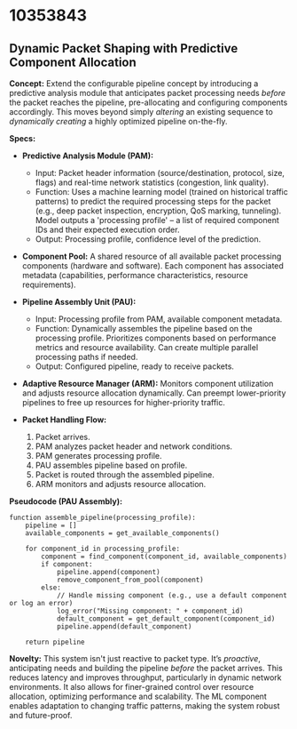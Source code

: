 # 10353843

## Dynamic Packet Shaping with Predictive Component Allocation

**Concept:** Extend the configurable pipeline concept by introducing a predictive analysis module that anticipates packet processing needs *before* the packet reaches the pipeline, pre-allocating and configuring components accordingly. This moves beyond simply *altering* an existing sequence to *dynamically creating* a highly optimized pipeline on-the-fly.

**Specs:**

*   **Predictive Analysis Module (PAM):**
    *   Input: Packet header information (source/destination, protocol, size, flags) and real-time network statistics (congestion, link quality).
    *   Function: Uses a machine learning model (trained on historical traffic patterns) to predict the required processing steps for the packet (e.g., deep packet inspection, encryption, QoS marking, tunneling).  Model outputs a 'processing profile' – a list of required component IDs and their expected execution order.
    *   Output:  Processing profile, confidence level of the prediction.
*   **Component Pool:** A shared resource of all available packet processing components (hardware and software). Each component has associated metadata (capabilities, performance characteristics, resource requirements).
*   **Pipeline Assembly Unit (PAU):**
    *   Input: Processing profile from PAM, available component metadata.
    *   Function: Dynamically assembles the pipeline based on the processing profile.  Prioritizes components based on performance metrics and resource availability. Can create multiple parallel processing paths if needed.
    *   Output:  Configured pipeline, ready to receive packets.
*   **Adaptive Resource Manager (ARM):** Monitors component utilization and adjusts resource allocation dynamically. Can preempt lower-priority pipelines to free up resources for higher-priority traffic.
*   **Packet Handling Flow:**

    1.  Packet arrives.
    2.  PAM analyzes packet header and network conditions.
    3.  PAM generates processing profile.
    4.  PAU assembles pipeline based on profile.
    5.  Packet is routed through the assembled pipeline.
    6.  ARM monitors and adjusts resource allocation.

**Pseudocode (PAU Assembly):**

```
function assemble_pipeline(processing_profile):
    pipeline = []
    available_components = get_available_components()

    for component_id in processing_profile:
        component = find_component(component_id, available_components)
        if component:
            pipeline.append(component)
            remove_component_from_pool(component)
        else:
            // Handle missing component (e.g., use a default component or log an error)
            log_error("Missing component: " + component_id)
            default_component = get_default_component(component_id)
            pipeline.append(default_component)

    return pipeline
```

**Novelty:** This system isn't just reactive to packet type. It’s *proactive*, anticipating needs and building the pipeline *before* the packet arrives. This reduces latency and improves throughput, particularly in dynamic network environments.  It also allows for finer-grained control over resource allocation, optimizing performance and scalability. The ML component enables adaptation to changing traffic patterns, making the system robust and future-proof.